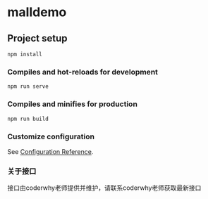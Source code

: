 # malldemo

## Project setup
```
npm install
```

### Compiles and hot-reloads for development
```
npm run serve
```

### Compiles and minifies for production
```
npm run build
```

### Customize configuration
See [Configuration Reference](https://cli.vuejs.org/config/).

### 关于接口
接口由coderwhy老师提供并维护，请联系coderwhy老师获取最新接口
